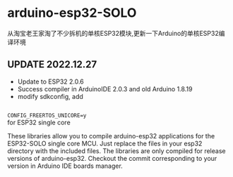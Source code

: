 # arduino-esp32-SOLO

从淘宝老王家淘了不少拆机的单核ESP32模块,更新一下Arduino的单核ESP32编译环境

## UPDATE 2022.12.27
* Update to ESP32 2.0.6
* Success compiler in ArduinoIDE 2.0.3 and old Arduino 1.8.19
* modify sdkconfig, add
<code>
CONFIG_FREERTOS_UNICORE=y
</code>
for ESP32 single core

These libraries allow you to compile arduino-esp32 applications for the ESP32-SOLO single core MCU.  Just replace the files in your esp32 directory with the included files.
The libraries are only compiled for release versions of arduino-esp32.  Checkout the commit corresponding to your version in Arduino IDE boards manager.
